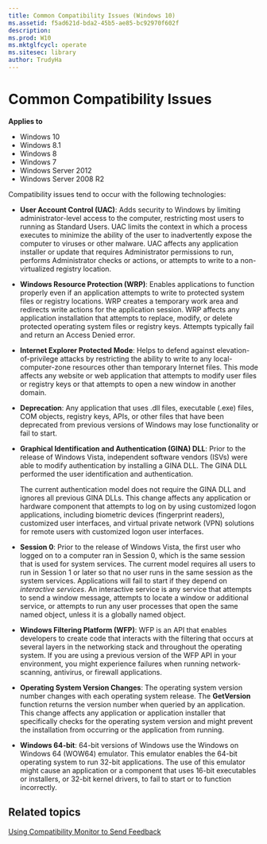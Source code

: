 ```yaml
---
title: Common Compatibility Issues (Windows 10)
ms.assetid: f5ad621d-bda2-45b5-ae85-bc92970f602f
description: 
ms.prod: W10
ms.mktglfcycl: operate
ms.sitesec: library
author: TrudyHa
---
```


# Common Compatibility Issues


**Applies to**

-   Windows 10
-   Windows 8.1
-   Windows 8
-   Windows 7
-   Windows Server 2012
-   Windows Server 2008 R2

Compatibility issues tend to occur with the following technologies:

-   **User Account Control (UAC)**: Adds security to Windows by limiting administrator-level access to the computer, restricting most users to running as Standard Users. UAC limits the context in which a process executes to minimize the ability of the user to inadvertently expose the computer to viruses or other malware. UAC affects any application installer or update that requires Administrator permissions to run, performs Administrator checks or actions, or attempts to write to a non-virtualized registry location.

-   **Windows Resource Protection (WRP)**: Enables applications to function properly even if an application attempts to write to protected system files or registry locations. WRP creates a temporary work area and redirects write actions for the application session. WRP affects any application installation that attempts to replace, modify, or delete protected operating system files or registry keys. Attempts typically fail and return an Access Denied error.

-   **Internet Explorer Protected Mode**: Helps to defend against elevation-of-privilege attacks by restricting the ability to write to any local-computer-zone resources other than temporary Internet files. This mode affects any website or web application that attempts to modify user files or registry keys or that attempts to open a new window in another domain.

-   **Deprecation**: Any application that uses .dll files, executable (.exe) files, COM objects, registry keys, APIs, or other files that have been deprecated from previous versions of Windows may lose functionality or fail to start.

-   **Graphical Identification and Authentication (GINA) DLL**: Prior to the release of Windows Vista, independent software vendors (ISVs) were able to modify authentication by installing a GINA DLL. The GINA DLL performed the user identification and authentication.

    The current authentication model does not require the GINA DLL and ignores all previous GINA DLLs. This change affects any application or hardware component that attempts to log on by using customized logon applications, including biometric devices (fingerprint readers), customized user interfaces, and virtual private network (VPN) solutions for remote users with customized logon user interfaces.

-   **Session 0**: Prior to the release of Windows Vista, the first user who logged on to a computer ran in Session 0, which is the same session that is used for system services. The current model requires all users to run in Session 1 or later so that no user runs in the same session as the system services. Applications will fail to start if they depend on *interactive services*. An interactive service is any service that attempts to send a window message, attempts to locate a window or additional service, or attempts to run any user processes that open the same named object, unless it is a globally named object.

-   **Windows Filtering Platform (WFP)**: WFP is an API that enables developers to create code that interacts with the filtering that occurs at several layers in the networking stack and throughout the operating system. If you are using a previous version of the WFP API in your environment, you might experience failures when running network-scanning, antivirus, or firewall applications.

-   **Operating System Version Changes**: The operating system version number changes with each operating system release. The **GetVersion** function returns the version number when queried by an application. This change affects any application or application installer that specifically checks for the operating system version and might prevent the installation from occurring or the application from running.

-   **Windows 64-bit**: 64-bit versions of Windows use the Windows on Windows 64 (WOW64) emulator. This emulator enables the 64-bit operating system to run 32-bit applications. The use of this emulator might cause an application or a component that uses 16-bit executables or installers, or 32-bit kernel drivers, to fail to start or to function incorrectly.

## Related topics


[Using Compatibility Monitor to Send Feedback](using-compatibility-monitor-to-send-feedback.md)

 

 






